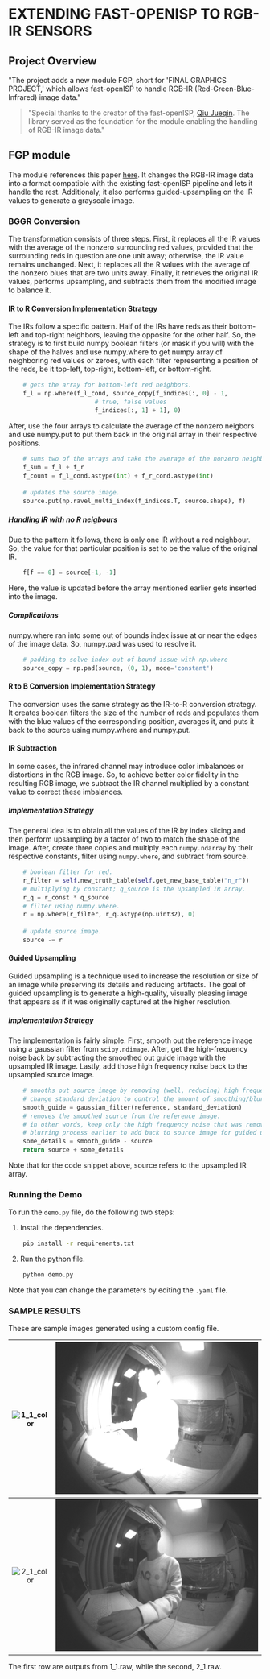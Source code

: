 # EXTENDING FAST-OPENISP TO RGB-IR SENSORS

## Project Overview
"The project adds a new module FGP, short for 'FINAL GRAPHICS PROJECT,' which allows fast-openISP to handle RGB-IR (Red-Green-Blue-Infrared) image data."

>"Special thanks to the creator of the fast-openISP, [Qiu Jueqin](https://github.com/QiuJueqin). The library served as the foundation for the module enabling the handling of RGB-IR image data."

## FGP module
The module references this paper [here](https://ieeexplore.ieee.org/document/10043554). It changes the RGB-IR image data into a format compatible with the existing fast-openISP pipeline and lets it handle the rest. Additionaly, it also performs guided-upsampling on the IR values to generate a grayscale image.

### BGGR Conversion
The transformation consists of three steps. First, it replaces all the IR values with the average of the nonzero surrounding red values, provided that the surrounding reds in question are one unit away; otherwise, the IR value remains unchanged. Next, it replaces all the R values with the average of the nonzero blues that are two units away. Finally, it retrieves the original IR values, performs upsampling, and subtracts them from the modified image to balance it.

#### IR to R Conversion Implementation Strategy
The IRs follow a specific pattern. Half of the IRs have reds as their bottom-left and top-right neighbors, leaving the opposite for the other half. So, the strategy is to first build numpy boolean filters (or mask if you will) with the shape of the halves and use numpy.where to get numpy array of neighboring red values or zeroes, with each filter representing a position of the reds, be it top-left, top-right, bottom-left, or bottom-right. 
```python
    # gets the array for bottom-left red neighbors.
    f_l = np.where(f_l_cond, source_copy[f_indices[:, 0] - 1, 
    					# true, false values
    					f_indices[:, 1] + 1], 0)
```
After, use the four arrays to calculate the average of the nonzero neigbors and use numpy.put to put them back in the original array in their respective positions.
```python
    # sums two of the arrays and take the average of the nonzero neighbors.
    f_sum = f_l + f_r
    f_count = f_l_cond.astype(int) + f_r_cond.astype(int)
    
    # updates the source image.
    source.put(np.ravel_multi_index(f_indices.T, source.shape), f)
```

##### Handling IR with no R neigbours
Due to the pattern it follows, there is only one IR without a red neighbour. So, the value for that particular position is set to be the value of the original IR.
```python
    f[f == 0] = source[-1, -1]
```
Here,  the value is updated before the array mentioned earlier gets inserted into the image.

##### Complications
numpy.where ran into some out of bounds index issue at or near the edges of the image data. So, numpy.pad was used to resolve it.
```python
    # padding to solve index out of bound issue with np.where
    source_copy = np.pad(source, (0, 1), mode='constant')
```

#### R to B Conversion Implementation Strategy
The conversion uses the same strategy as the IR-to-R conversion strategy. It creates boolean filters the size of the number of reds and populates them with the blue values of the corresponding position, averages it, and puts it back to the source using numpy.where and numpy.put.

#### IR Subtraction
In some cases, the infrared channel may introduce color imbalances or distortions in the RGB image. So, to achieve better color fidelity in the resulting RGB image, we subtract the IR channel multiplied by a constant value to correct these imbalances.

##### Implementation Strategy
The general idea is to obtain all the values of the IR by index slicing and then perform upsampling by a factor of two to match the shape of the image. After, create three copies and multiply each `numpy.ndarray` by their respective constants, filter using `numpy.where`, and subtract from source.
```python
    # boolean filter for red.
    r_filter = self.new_truth_table(self.get_new_base_table("n_r"))
    # multiplying by constant; q_source is the upsampled IR array.
    r_q = r_const * q_source
    # filter using numpy.where.
    r = np.where(r_filter, r_q.astype(np.uint32), 0)
    
    # update source image.
    source -= r
```

#### Guided Upsampling
Guided upsampling is a technique used to increase the resolution or size of an image while preserving its details and reducing artifacts. The goal of guided upsampling is to generate a high-quality, visually pleasing image that appears as if it was originally captured at the higher resolution. 

##### Implementation Strategy
The implementation is fairly simple. First, smooth out the reference image using a gaussian filter from `scipy.ndimage`. After, get the high-frequency noise back by subtracting the smoothed out guide image with the upsampled IR image. Lastly, add those high frequency noise back to the upsampled source image.
```python
    # smooths out source image by removing (well, reducing) high frequency noise.
    # change standard deviation to control the amount of smoothing/blurring.
    smooth_guide = gaussian_filter(reference, standard_deviation)
    # removes the smoothed source from the reference image.
    # in other words, keep only the high frequency noise that was removed in the
    # blurring process earlier to add back to source image for guided upsampling.
    some_details = smooth_guide - source
    return source + some_details
```
Note that for the code snippet above, source refers to the upsampled IR array.

### Running the Demo
To run the `demo.py` file, do the following two steps:

1. Install the dependencies.
```bash
    pip install -r requirements.txt
```
2. Run the python file.
```bash
    python demo.py
```
Note that you can change the parameters by editing the `.yaml` file.

### SAMPLE RESULTS
These are sample images generated using a custom config file.

| ![1_1_color](FGP/fgp_1_1.png) | ![1_1_grayscale](FGP/fgp_grayscale_1_1.png) |
|:---:|:---:|
| ![2_1_color](FGP/fgp_2_1.png) | ![2_1_grayscale](FGP/fgp_grayscale_2_1.png) |

The first row are outputs from 1_1.raw, while the second, 2_1.raw.
